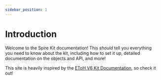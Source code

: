 ```yaml
---
sidebar_position: 1
---
```


# Introduction

Welcome to the Spire Kit documentation! This *should* tell you everything you need to know about the kit, including how to set it up, detailed documentation on the objects and API, and more!

This site is heavily inspired by the [EToH V6 Kit Documentation](https://etohgame.github.io/kit/), so check it out!

